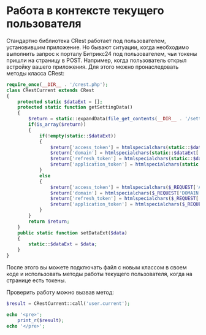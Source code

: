 # Работа в контексте текущего пользователя

Стандартно библиотека CRest работает под пользователем, установившим приложение. Но бывают ситуации, когда необходимо выполнить запрос к порталу Битрикс24 под пользователем, чьи токены пришли на страницу в POST. Например, когда пользователь открыл встройку вашего приложения. Для этого можно пронаследовать методы класса CRest:

```php
require_once(__DIR__ . '/crest.php');
class CRestCurrent extends CRest
{
    protected static $dataExt = [];
    protected static function getSettingData()
    {
        $return = static::expandData(file_get_contents(__DIR__ . '/settings.json'));
        if(is_array($return))
        {
            if(!empty(static::$dataExt))
            {
                $return['access_token'] = htmlspecialchars(static::$dataExt['AUTH_ID']);
                $return['domain'] = htmlspecialchars(static::$dataExt['DOMAIN']);
                $return['refresh_token'] = htmlspecialchars(static::$dataExt['REFRESH_ID']);
                $return['application_token'] = htmlspecialchars(static::$dataExt['APP_SID']);
            }
            else
            {
                $return['access_token'] = htmlspecialchars($_REQUEST['AUTH_ID']);
                $return['domain'] = htmlspecialchars($_REQUEST['DOMAIN']);
                $return['refresh_token'] = htmlspecialchars($_REQUEST['REFRESH_ID']);
                $return['application_token'] = htmlspecialchars($_REQUEST['APP_SID']);
            }
        }
        return $return;
    }
    public static function setDataExt($data)
    {
        static::$dataExt = $data;
    }
}
```

После этого вы можете подключать файл с новым классом в своем коде и использовать методы работы текущего пользователя, когда на странице есть токены.

Проверить работу можно вызвав метод:

```php
$result = CRestCurrent::call('user.current');

echo '<pre>';
    print_r($result);
echo '</pre>';
```